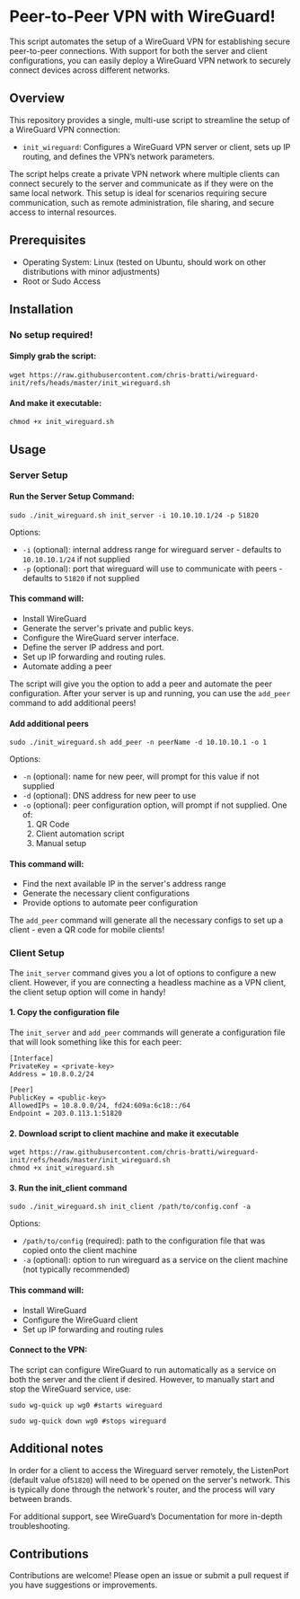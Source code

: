 # Peer-to-Peer VPN with WireGuard!

This script automates the setup of a WireGuard VPN for establishing secure peer-to-peer connections. With support for both the server and client configurations, you can easily deploy a WireGuard VPN network to securely connect devices across different networks.

## Overview

This repository provides a single, multi-use script to streamline the setup of a WireGuard VPN connection:

- `init_wireguard`: Configures a WireGuard VPN server or client, sets up IP routing, and defines the VPN’s network parameters.

The script helps create a private VPN network where multiple clients can connect securely to the server and communicate as if they were on the same local network. This setup is ideal for scenarios requiring secure communication, such as remote administration, file sharing, and secure access to internal resources.
## Prerequisites

- Operating System: Linux (tested on Ubuntu, should work on other distributions with minor adjustments)
- Root or Sudo Access


## Installation

### No setup required!

#### Simply grab the script:

```
wget https://raw.githubusercontent.com/chris-bratti/wireguard-init/refs/heads/master/init_wireguard.sh
```
#### And make it executable:
```
chmod +x init_wireguard.sh
```
## Usage

### Server Setup

#### Run the Server Setup Command:
```
sudo ./init_wireguard.sh init_server -i 10.10.10.1/24 -p 51820
```

Options:
- `-i` (optional): internal address range for wireguard server - defaults to `10.10.10.1/24` if not supplied
- `-p` (optional): port that wireguard will use to communicate with peers - defaults to `51820` if not supplied

#### This command will:
- Install WireGuard
- Generate the server's private and public keys.
- Configure the WireGuard server interface.
- Define the server IP address and port.
- Set up IP forwarding and routing rules.
- Automate adding a peer

The script will give you the option to add a peer and automate the peer configuration. After your server is up and running, you can use the `add_peer` command to add additional peers!

#### Add additional peers
```
sudo ./init_wireguard.sh add_peer -n peerName -d 10.10.10.1 -o 1
```

Options:
- `-n` (optional): name for new peer, will prompt for this value if not supplied
- `-d` (optional): DNS address for new peer to use
- `-o` (optional): peer configuration option, will prompt if not supplied. One of:
    1. QR Code
    2. Client automation script
    3. Manual setup

#### This command will:
- Find the next available IP in the server's address range
- Generate the necessary client configurations
- Provide options to automate peer configuration

The `add_peer` command will generate all the necessary configs to set up a client - even a QR code for mobile clients!

### Client Setup
The `init_server` command gives you a lot of options to configure a new client. However, if you are connecting a headless machine as a VPN client, the client setup option will come in handy!

#### 1. Copy the configuration file

The `init_server` and `add_peer` commands will generate a configuration file that will look something like this for each peer:

```
[Interface]
PrivateKey = <private-key>
Address = 10.8.0.2/24

[Peer]
PublicKey = <public-key>
AllowedIPs = 10.8.0.0/24, fd24:609a:6c18::/64
Endpoint = 203.0.113.1:51820

```

#### 2. Download script to client machine and make it executable

```
wget https://raw.githubusercontent.com/chris-bratti/wireguard-init/refs/heads/master/init_wireguard.sh
chmod +x init_wireguard.sh
```

#### 3. Run the init_client command
```
sudo ./init_wireguard.sh init_client /path/to/config.conf -a
```

Options:
- `/path/to/config` (required): path to the configuration file that was copied onto the client machine
- `-a` (optional): option to run wireguard as a service on the client machine (not typically recommended)

#### This command will:
- Install WireGuard
- Configure the WireGuard client
- Set up IP forwarding and routing rules

#### Connect to the VPN: 

The script can configure WireGuard to run automatically as a service on both the server and the client if desired. However, to manually start and stop the WireGuard service, use:

```
sudo wg-quick up wg0 #starts wireguard

sudo wg-quick down wg0 #stops wireguard
```

## Additional notes

In order for a client to access the Wireguard server remotely, the ListenPort (default value of`51820`) will need to be opened on the server's network. This is typically done through the network's router, and the process will vary between brands.


For additional support, see WireGuard’s Documentation for more in-depth troubleshooting.

## Contributions

Contributions are welcome! Please open an issue or submit a pull request if you have suggestions or improvements.